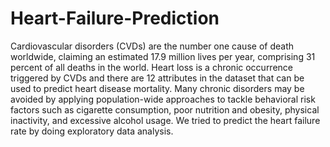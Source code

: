 # Heart-Failure-Prediction
Cardiovascular disorders (CVDs) are the number one cause of death worldwide, claiming an estimated 17.9 million lives per year, comprising 31 percent of all deaths in the world. Heart loss is a chronic occurrence triggered by CVDs and there are 12 attributes in the dataset that can be used to predict heart disease mortality. Many chronic disorders may be avoided by applying population-wide approaches to tackle behavioral risk factors such as cigarette consumption, poor nutrition and obesity, physical inactivity, and excessive alcohol usage. We tried to predict the heart failure rate by doing exploratory data analysis.
